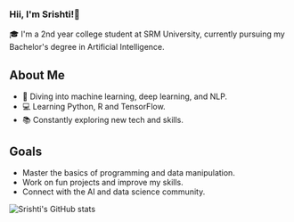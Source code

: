 ### Hii, I'm Srishti!👋

🎓 I'm a 2nd year college student at SRM University, currently pursuing my Bachelor's degree in Artificial Intelligence.</br>

## About Me
- 🤖 Diving into machine learning, deep learning, and NLP.</br>
- 💻 Learning Python, R and TensorFlow.</br>
- 📚 Constantly exploring new tech and skills.</br>

## Goals

- Master the basics of programming and data manipulation.
- Work on fun projects and improve my skills.
- Connect with the AI and data science community.

![Srishti's GitHub stats](https://github-readme-stats.vercel.app/api?username=ssrishtix&show_icons=true&theme=radical)
